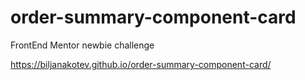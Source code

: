 # order-summary-component-card
FrontEnd Mentor newbie challenge

https://biljanakotev.github.io/order-summary-component-card/
